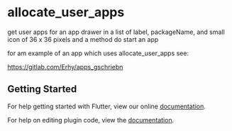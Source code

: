 # allocate_user_apps

get user apps for an app drawer in a list of label, packageName, and small icon of 36 x 36 pixels and a method do start an app

for am example of an app which uses allocate_user_apps see:

https://gitlab.com/Erhy/apps_gschriebn

## Getting Started

For help getting started with Flutter, view our online
[documentation](https://flutter.io/).

For help on editing plugin code, view the [documentation](https://flutter.io/developing-packages/#edit-plugin-package).
